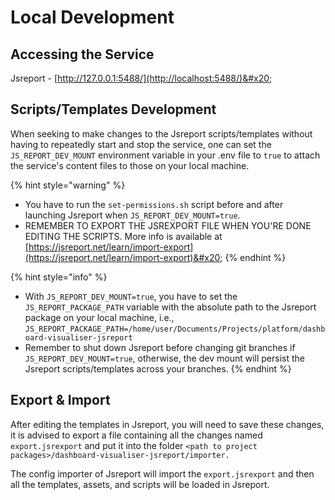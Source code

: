 # Local Development

## Accessing the Service

Jsreport - [http://127.0.0.1:5488/](http://localhost:5488/)&#x20;

## Scripts/Templates Development

When seeking to make changes to the Jsreport scripts/templates without having to repeatedly start and stop the service, one can set the `JS_REPORT_DEV_MOUNT` environment variable in your .env file to `true` to attach the service's content files to those on your local machine.

{% hint style="warning" %}
* You have to run the `set-permissions.sh` script before and after launching Jsreport when `JS_REPORT_DEV_MOUNT=true`.
* REMEMBER TO EXPORT THE JSREXPORT FILE WHEN YOU'RE DONE EDITING THE SCRIPTS. More info is available at [https://jsreport.net/learn/import-export](https://jsreport.net/learn/import-export)&#x20;
{% endhint %}

{% hint style="info" %}
* With `JS_REPORT_DEV_MOUNT=true`, you have to set the `JS_REPORT_PACKAGE_PATH` variable with the absolute path to the Jsreport package on your local machine, i.e., `JS_REPORT_PACKAGE_PATH=/home/user/Documents/Projects/platform/dashboard-visualiser-jsreport`
* Remember to shut down Jsreport before changing git branches if `JS_REPORT_DEV_MOUNT=true`, otherwise, the dev mount will persist the Jsreport scripts/templates across your branches.
{% endhint %}

## Export & Import

After editing the templates in Jsreport, you will need to save these changes, it is advised to export a file containing all the changes named `export.jsrexport` and put it into the folder  `<path to project packages>/dashboard-visualiser-jsreport/importer.`

The config importer of Jsreport will import the `export.jsrexport` and then all the templates, assets, and scripts will be loaded in Jsreport.

